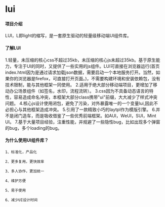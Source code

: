 # lui

#### 项目介绍
LUI，L即light的缩写，是一套原生驱动的轻量级移动端UI组件库。


#### 了解LUI

1.轻量，未压缩的核心css不超过35kb，未压缩的核心js未超过35kb。基于原生能力，专注于UI的同时，又提供了一些实用的js组件。LUI可直接在浏览器运行(首页index.html因为是通过请求加载json数据，需要启动一个本地服务打开。当然，如果你的浏览器是firefox，可直接打开页面。)，不需要构建环境和安装依赖包，没有技术限制，能与其他框架一同使用。
2.适用于绝大部分移动端项目，更增加了移动办公场景组件（如签名，水印，流程流转）。
3.css因为不具备动态语言的特性，容易造成命名冲突，本框架大部分class携带"ui"前缀，大大减少了样式冲突问题。
4.核心js设计使用闭包，避免了污染，对外暴露唯一的一个变量lui,因此不必担心与其他框架造成冲突。
5.引用了一款精致小巧的laytpl作为模版引擎。
6.并不是闭门造车，而是吸收借鉴了一些优秀前端框架。如AUI，WeUI，SUI，Mint UI。
7.基于大量项目经验，注重性能，并规避了一些隐性bug，比如出现多个弹窗的bug，多个loading的bug。

#### 为什么使用UI组件库？
    ​1、标准化，产品化

    ​2、更多复用，更快效率

    ​3、多人协作，更加统一

    ​4、维护方便

    ​5、易于使用

    ​6、减少UI设计时间


